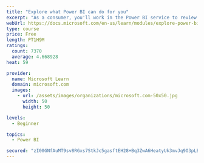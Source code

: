 ```yaml
---
title: "Explore what Power BI can do for you"
excerpt: "As a consumer, you'll work in the Power BI service to review and interact with content that has been shared with you. This module provides the foundational information that you need to work effectively in the Power BI service."
webUrl: https://docs.microsoft.com/en-us/learn/modules/explore-power-bi-service/
type: course
price: Free
length: PT1H9M
ratings:
  count: 7370
  average: 4.668928
heat: 59

provider:
  name: Microsoft Learn
  domain: microsoft.com
  images:
    - url: /assets/images/organizations/microsoft.com-50x50.jpg
      width: 50
      height: 50

levels:
  - Beginner

topics:
  - Power BI

secured: "zI00GNfAuMT9sv8RGxs7StkJc5gasftEH28+Bq3ZwA6HeatyUk3mvJq9O3pLBl3fN28dARNLvUfxXoZEbhOqWfvi4P9qDkLdD8E1hdMuWaqkbQPwE0lLXdfwioTX+sUyWgVxEh3Bg8avPeRNpVCnA6XU+vv3v5AHtIrwh6JLXN5OboC7PrNVDyH5qCEbkq9CbRML3JuIya8PsnogDZN14D7w+dtKdr21MA29ZXPO5ddoyfrRaRVUlo1LQbv0hQ+j2QQljzYMF6jTcMdSY7Xv5ilkhO7HvHPIcEeaMfLInXVJlsJn5LUz1KhU1j3jeoeyWK1xeeb+YOl3R4zp6Q8sH9nvzupv9LeqUTrdsjwIG5yOMnAlVGLwG944FhXxiL1v5ggLzlUF5jk2RhRNXD6b8buyfJRywwfhLdR3DXCZ91A=;Y5PahuG8myAwDSrYySgG+Q=="
---
```


